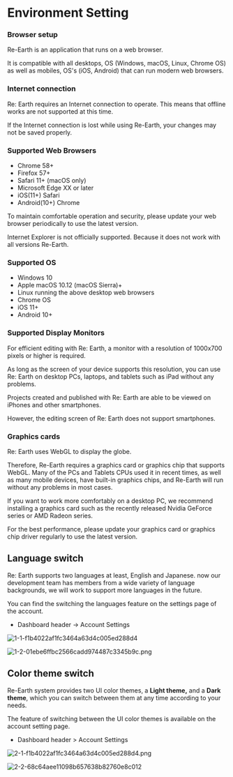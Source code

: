 # Environment Setting

### Browser setup

Re-Earth is an application that runs on a web browser.

It is compatible with all desktops, OS (Windows, macOS, Linux, Chrome OS) as well as mobiles, OS's (iOS, Android) that can run modern web browsers.

### Internet connection

Re: Earth requires an Internet connection to operate. This means that offline works are not supported at this time.

If the Internet connection is lost while using Re-Earth, your changes may not be saved properly.

### Supported Web Browsers

- Chrome 58+
- Firefox 57+
- Safari 11+ (macOS only)
- Microsoft Edge XX or later
- iOS(11+) Safari
- Android(10+) Chrome

To maintain comfortable operation and security, please update your web browser periodically to use the latest version.

Internet Explorer is not officially supported. Because it does not work with all versions Re-Earth.

### Supported OS

- Windows 10
- Apple macOS 10.12 (macOS Sierra)+
- Linux running the above desktop web browsers
- Chrome OS
- iOS 11+
- Android 10+

### Supported Display Monitors

For efficient editing with Re: Earth, a monitor with a resolution of 1000x700 pixels or higher is required.

As long as the screen of your device supports this resolution, you can use Re: Earth on desktop PCs, laptops, and tablets such as iPad without any problems.

Projects created and published with Re: Earth are able to be viewed on iPhones and other smartphones.

However, the editing screen of Re: Earth does not support smartphones.

### Graphics cards

Re: Earth uses WebGL to display the globe.

Therefore, Re-Earth requires a graphics card or graphics chip that supports WebGL. Many of the PCs and Tablets CPUs used it in recent times, as well as many mobile devices, have built-in graphics chips, and Re-Earth will run without any problems in most cases.

If you want to work more comfortably on a desktop PC, we recommend installing a graphics card such as the recently released Nvidia GeForce series or AMD Radeon series.

For the best performance, please update your graphics card or graphics chip driver regularly to use the latest version.

## **Language switch**

Re: Earth supports two languages at least, English and Japanese. now our development team has members from a wide variety of language backgrounds, we will work to support more languages in the future.

You can find the switching the languages feature on the settings page of the account.

- Dashboard header -> Account Settings

![1-1-f1b4022af1fc3464a63d4c005ed288d4](https://github.com/CS-eukarya/User-Manual-English-/assets/154571156/f3ce01fa-3590-4523-8aaf-4fe815d8b74b)

![1-2-01ebe6ffbc2566cadd974487c3345b9c.png](Environment%20Setting%20e027c98b5975455a8efbfe9bd1453d70/1-2-01ebe6ffbc2566cadd974487c3345b9c.png)

## **Color theme switch**

Re-Earth system provides two UI color themes, a **Light theme,** and a **Dark theme**, which you can switch between them at any time according to your needs.

The feature of switching between the UI color themes is available on the account setting page.

- Dashboard header > Account Settings

![2-1-f1b4022af1fc3464a63d4c005ed288d4.png](Environment%20Setting%20e027c98b5975455a8efbfe9bd1453d70/2-1-f1b4022af1fc3464a63d4c005ed288d4.png)

![2-2-68c64aee11098b657638b82760e8c012](https://github.com/CS-eukarya/User-Manual-English-/assets/154571156/361e6edb-6a7b-4e0f-bab2-8611958cf4c3)

